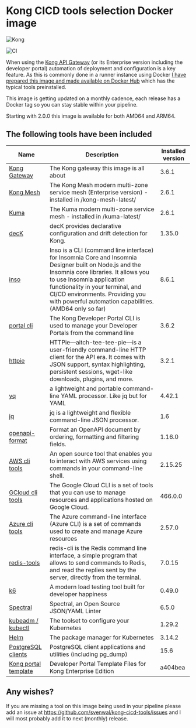 # Kong CICD tools selection Docker image

![Kong](https://github.com/svenwal/kong-cicd-tools/raw/main/kong-dark.png)

![CI](https://github.com/svenwal/kong-cicd-tools/raw/main/badge.svg)

When using the [Kong API Gateway](https://konghq.com/) (or its Enterprise version including the developer portal) automation of deployment and configuration is a key feature. As this is commonly done in a runner instance using Docker [I have prepared this image and made available on Docker Hub](https://hub.docker.com/r/svenwal/kong-cicd-tools) which has the typical tools preinstalled.

This image is getting updated on a monthly cadence, each release has a Docker tag so you can stay stable within your pipeline.

Starting with 2.0.0 this image is available for both AMD64 and ARM64.

## The following tools have been included

|Name|Description|Installed version|
|---|---|---|
|[Kong Gateway](https://konghq.com/)|The Kong gateway this image is all about|3.6.1|
|[Kong Mesh](https://konghq.com/)|The Kong Mesh modern multi-zone service mesh (Enterprise version) - installed in /kong-mesh-latest/ |2.6.1|
|[Kuma](https://kuma.io/)|The Kuma modern multi-zone service mesh - installed in /kuma-latest/|2.6.1|
|[decK](https://docs.konghq.com/deck/)|decK provides declarative configuration and drift detection for Kong.|1.35.0|
|[inso](https://support.insomnia.rest/collection/105-inso-cli)|Inso is a CLI (command line interface) for Insomnia Core and Insomnia Designer built on Node.js and the Insomnia core libraries. It allows you to use Insomnia application functionality in your terminal, and CI/CD environments. Providing you with powerful automation capabilities. (AMD64 only so far)|8.6.1|
|[portal cli](https://github.com/Kong/kong-portal-cli)|The Kong Developer Portal CLI is used to manage your Developer Portals from the command line|3.6.2|
|[httpie](https://httpie.io/)|HTTPie—aitch-tee-tee-pie—is a user-friendly command-line HTTP client for the API era. It comes with JSON support, syntax highlighting, persistent sessions, wget-like downloads, plugins, and more.|3.2.1|
|[yq](https://github.com/mikefarah/yq)|a lightweight and portable command-line YAML processor. Like jq but for YAML|4.42.1|
|[jq](https://stedolan.github.io/jq/)|jq is a lightweight and flexible command-line JSON processor.|1.6|
|[openapi-format](https://github.com/thim81/openapi-format)|Format an OpenAPI document by ordering, formatting and filtering fields.|1.16.0|
|[AWS cli tools](https://docs.aws.amazon.com/cli/latest/userguide/cli-chap-welcome.html)|An open source tool that enables you to interact with AWS services using commands in your command-line shell.|2.15.25|
|[GCloud cli tools](https://cloud.google.com/sdk/docs)|The Google Cloud CLI is a set of tools that you can use to manage resources and applications hosted on Google Cloud.|466.0.0|
|[Azure cli tools](https://learn.microsoft.com/en-us/cli/azure/)|The Azure command-line interface (Azure CLI) is a set of commands used to create and manage Azure resources|2.57.0|
|[redis-tools](https://redis.io/topics/rediscli)|redis-cli is the Redis command line interface, a simple program that allows to send commands to Redis, and read the replies sent by the server, directly from the terminal.|7.0.15|
|[k6](https://k6.io/open-source)|A modern load testing tool built for developer happiness|0.49.0|
|[Spectral](https://github.com/stoplightio/spectral)|Spectral, an Open Source JSON/YAML Linter|6.5.0|
|[kubeadm / kubectl](https://kubernetes.io/docs/setup/production-environment/tools/kubeadm/install-kubeadm/)|The toolset to configure your Kubernetes|1.29.2|
|[Helm](https://helm.sh/)|The package manager for Kubernetes|3.14.2|
|[PostgreSQL clients](https://www.postgresql.org/docs/11/reference-client.html)|PostgreSQL client applications and utilities (including pg_dump)|15.6|
|[Kong portal template](https://github.com/Kong/kong-portal-templates)|Developer Portal Template Files for Kong Enterprise Edition|a404bea|

## Any wishes?

If you are missing a tool on this image being used in your pipeline please add an issue at <https://github.com/svenwal/kong-cicd-tools/issues> and I will most probably add it to next (monthly) release.
